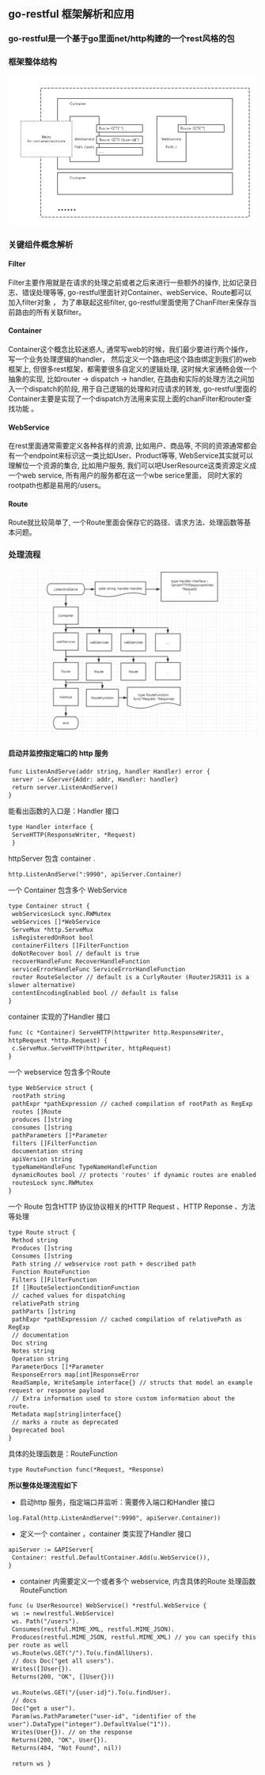 ## go-restful 框架解析和应用
### go-restful是一个基于go里面net/http构建的一个rest风格的包
### 框架整体结构
![go-restful架构](/assets/go-restful.png)
### 关键组件概念解析
#### Filter
Filter主要作用就是在请求的处理之前或者之后来进行一些额外的操作, 比如记录日志、错误处理等等, go-restful里面针对Container、webService、Route都可以加入filter对象 ， 为了串联起这些filter, go-restful里面使用了ChanFilter来保存当前路由的所有关联filter。
#### Container
Container这个概念比较迷惑人, 通常写web的时候，我们最少要进行两个操作， 写一个业务处理逻辑的handler， 然后定义一个路由吧这个路由绑定到我们的web框架上, 但很多rest框架，都需要很多自定义的逻辑处理, 这时候大家通畅会做一个抽象的实现, 比如router -> dispatch -> handler, 在路由和实际的处理方法之间加入一个dispatch的阶段, 用于自己逻辑的处理和对应请求的转发, go-restful里面的Container主要是实现了一个dispatch方法用来实现上面的chanFilter和router查找功能 。
#### WebService
在rest里面通常需要定义各种各样的资源, 比如用户、商品等, 不同的资源通常都会有一个endpoint来标识这一类比如User、Product等等, WebService其实就可以理解位一个资源的集合, 比如用户服务, 我们可以吧UserResource这类资源定义成一个web service, 所有用户的服务都在这一个wbe serice里面， 同时大家的rootpath也都是易用的/users。
#### Route
Route就比较简单了, 一个Route里面会保存它的路径、请求方法、处理函数等基本问题。
### 处理流程
![](/assets/go-restful处理流程.png)
#### 启动并监控指定端口的 http 服务
```
func ListenAndServe(addr string, handler Handler) error {
 server := &Server{Addr: addr, Handler: handler} 
 return server.ListenAndServe() 
}
```
能看出函数的入口是：Handler 接口 
```
type Handler interface {
 ServeHTTP(ResponseWriter, *Request)
 }
```
httpServer 包含 container . 
```
http.ListenAndServe(":9990", apiServer.Container)
```
一个 Container 包含多个 WebService 
```
type Container struct {
 webServicesLock sync.RWMutex
 webServices []*WebService
 ServeMux *http.ServeMux
 isRegisteredOnRoot bool
 containerFilters []FilterFunction
 doNotRecover bool // default is true 
 recoverHandleFunc RecoverHandleFunction 
 serviceErrorHandleFunc ServiceErrorHandleFunction
 router RouteSelector // default is a CurlyRouter (RouterJSR311 is a slower alternative)
 contentEncodingEnabled bool // default is false
}
```
container 实现的了Handler 接口 
```
func (c *Container) ServeHTTP(httpwriter http.ResponseWriter, httpRequest *http.Request) {
 c.ServeMux.ServeHTTP(httpwriter, httpRequest)
}
```
一个 webservice 包含多个Route 
```
type WebService struct {
 rootPath string
 pathExpr *pathExpression // cached compilation of rootPath as RegExp
 routes []Route
 produces []string 
 consumes []string
 pathParameters []*Parameter
 filters []FilterFunction
 documentation string
 apiVersion string
 typeNameHandleFunc TypeNameHandleFunction
 dynamicRoutes bool // protects 'routes' if dynamic routes are enabled 
 routesLock sync.RWMutex 
}
```
一个 Route 包含HTTP 协议协议相关的HTTP Request 、HTTP Reponse 、方法等处理 
```
type Route struct {
 Method string
 Produces []string
 Consumes []string
 Path string // webservice root path + described path
 Function RouteFunction
 Filters []FilterFunction
 If []RouteSelectionConditionFunction
 // cached values for dispatching
 relativePath string
 pathParts []string
 pathExpr *pathExpression // cached compilation of relativePath as RegExp
 // documentation
 Doc string
 Notes string
 Operation string
 ParameterDocs []*Parameter
 ResponseErrors map[int]ResponseError
 ReadSample, WriteSample interface{} // structs that model an example request or response payload
 // Extra information used to store custom information about the route.
 Metadata map[string]interface{}
 // marks a route as deprecated
 Deprecated bool
}
```
具体的处理函数是：RouteFunction 
```
type RouteFunction func(*Request, *Response)
```
**所以整体处理流程如下**
* 启动http 服务，指定端口并监听：需要传入端口和Handler 接口
```
log.Fatal(http.ListenAndServe(":9990", apiServer.Container))
```
* 定义一个 container ，container 类实现了Handler 接口
```
apiServer := &APIServer{
 Container: restful.DefaultContainer.Add(u.WebService()), 
}
```
* container 内需要定义一个或者多个 webservice, 内含具体的Route 处理函数 RouteFunction
```
func (u UserResource) WebService() *restful.WebService {
 ws := new(restful.WebService)
 ws. Path("/users").
 Consumes(restful.MIME_XML, restful.MIME_JSON).
 Produces(restful.MIME_JSON, restful.MIME_XML) // you can specify this per route as well
 ws.Route(ws.GET("/").To(u.findAllUsers).
 // docs Doc("get all users").
 Writes([]User{}).
 Returns(200, "OK", []User{}))

 ws.Route(ws.GET("/{user-id}").To(u.findUser).
 // docs
 Doc("get a user").
 Param(ws.PathParameter("user-id", "identifier of the user").DataType("integer").DefaultValue("1")).
 Writes(User{}). // on the response
 Returns(200, "OK", User{}).
 Returns(404, "Not Found", nil))

 return ws }
```







